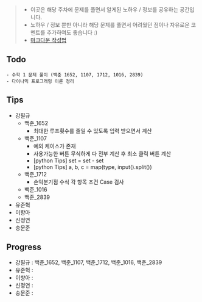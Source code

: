 > - 이곳은 해당 주차에 문제를 풀면서 알게된 노하우 / 정보를 공유하는 공간입니다.
> - 노하우 / 정보 뿐만 아니라 해당 문제를 풀면서 어려웠던 점이나 자유로운 코멘트를 추가하여도 좋습니다 :)
> - [마크다운 작성법](https://gist.github.com/ihoneymon/652be052a0727ad59601)

## Todo
    - 수학 1 문제 풀이 (백준 1652, 1107, 1712, 1016, 2839)
    - 다이나믹 프로그래밍 이론 정리

## Tips
- 강필규
    - 백준_1652
        - 최대한 루프횟수를 줄일 수 있도록 입력 받으면서 계산
    - 백준_1107
        - 예외 케이스가 존재 
        - 사용가능한 버튼 무식하게 다 전부 계산 후 최소 클릭 버튼 계산
        - [python Tips] set = set - set
        - [python Tips] a, b, c = map(type, input().split())
    - 백준_1712
        - 손익분기점 수식 각 항목 조건 Case 검사
    - 백준_1016
    - 백준_2839
- 유준혁
- 이향아
- 신정연
- 송문준

## Progress
- 강필규 : 백준_1652, 백준_1107, 백준_1712, 백준_1016, 백준_2839
- 유준혁 :
- 이향아 :
- 신정연 :
- 송문준 :
